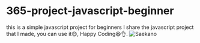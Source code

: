 # 365-project-javascript-beginner
this is a simple javascript project for beginners
I share the javascript project that I made, you can use it😊, Happy Coding😆👌.
![Saekano](https://user-images.githubusercontent.com/121142467/211978001-1e69bc0a-adc3-439a-bfbc-f780bd289df5.jpg)
